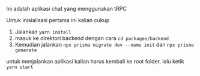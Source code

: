 Ini adalah aplikasi chat yang menggunakan tRPC

Untuk inisialisasi pertama ini kalian cukup 

1. Jalankan `yarn install`
2. masuk ke direktori backend dengan cara `cd packages/backend`
3. Kemudian jalankan `npx prisma migrate dev --name init` dan `npx prisma generate`


untuk menjalankan aplikasi kalian harus kembali ke root folder, lalu ketik `yarn start`